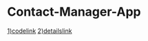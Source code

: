 # Contact-Manager-App

[1)codelink](https://drive.google.com/file/d/1MuN75fF7PZdxKZZMXRAs2q0iwOwtnxZp/view?usp=sharing)
[ 2)detailslink](https://drive.google.com/file/d/1EH9A2yAPcPTahbe6L-QPhf5YcYm3_XNC/view?usp=sharing)
